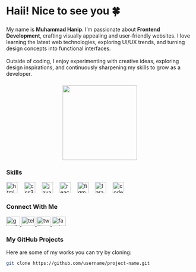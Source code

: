 <h1 align="left">Haii! Nice to see you 🍀</h1>

###

<p align="left">
  My name is <b>Muhammad Hanip</b>. I’m passionate about <b>Frontend Development</b>, crafting visually appealing and user-friendly websites.  
  I love learning the latest web technologies, exploring UI/UX trends, and turning design concepts into functional interfaces.  
  <br><br>
  Outside of coding, I enjoy experimenting with creative ideas, exploring design inspirations, and continuously sharpening my skills to grow as a developer.
</p>

###

<div align="center">
  <img height="200" src="https://animesher.com/orig/1/143/1431/14311/animesher.com_spring-gif-flowers-gif-1431146.gif" />
</div>

###

<h3 align="left">Skills</h3>

<div align="left">
  <img src="https://cdn.jsdelivr.net/gh/devicons/devicon/icons/html5/html5-original.svg" height="30" alt="html5 logo" />
  <img width="10"/>
  <img src="https://cdn.jsdelivr.net/gh/devicons/devicon/icons/css3/css3-original.svg" height="30" alt="css3 logo"/>
  <img width="10"/>
  <img src="https://cdn.jsdelivr.net/gh/devicons/devicon/icons/javascript/javascript-original.svg" height="30" alt="javascript logo"/>
  <img width="10"/>
  <img src="https://cdn.jsdelivr.net/gh/devicons/devicon/icons/react/react-original.svg" height="30" alt="react logo"/>
  <img width="10"/>
  <img src="https://cdn.jsdelivr.net/gh/devicons/devicon/icons/figma/figma-original.svg" height="30" alt="figma logo"/>
  <img width="10"/>
  <img src="https://cdn.jsdelivr.net/gh/devicons/devicon/icons/laravel/laravel-original.svg" height="30" alt="laravel logo"/>
  <img width="10"/>
  <img src="https://cdn.jsdelivr.net/gh/devicons/devicon/icons/codeigniter/codeigniter-plain.svg" height="30" alt="codeigniter logo"/>
</div>

###

<h3 align="left">Connect With Me</h3>

<div align="left">
  <a href="mailto:youremail@gmail.com">
    <img src="https://raw.githubusercontent.com/maurodesouza/profile-readme-generator/master/src/assets/icons/social/gmail/default.svg" width="37" height="25" alt="gmail logo"/>
  </a>
  <a href="https://t.me/yourtelegram">
    <img src="https://raw.githubusercontent.com/maurodesouza/profile-readme-generator/master/src/assets/icons/social/telegram/default.svg" width="37" height="25" alt="telegram logo"/>
  </a>
  <a href="https://twitter.com/yourusername">
    <img src="https://raw.githubusercontent.com/maurodesouza/profile-readme-generator/master/src/assets/icons/social/twitter/default.svg" width="37" height="25" alt="twitter logo"/>
  </a>
  <a href="https://facebook.com/yourusername">
    <img src="https://raw.githubusercontent.com/maurodesouza/profile-readme-generator/master/src/assets/icons/social/facebook/default.svg" width="37" height="25" alt="facebook logo"/>
  </a>
</div>

###

<h3 align="left">My GitHub Projects</h3>

<p align="left">Here are some of my works you can try by cloning:</p>

```bash
git clone https://github.com/username/project-name.git
